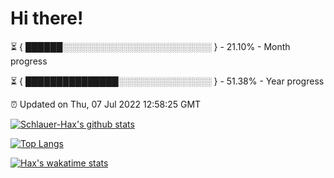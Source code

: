 # Hi there!

⏳ { ██████░░░░░░░░░░░░░░░░░░░░░░░░ } - 21.10% - Month progress

⏳ { ███████████████░░░░░░░░░░░░░░░ } - 51.38% - Year progress

⏰ Updated on Thu, 07 Jul 2022 12:58:25 GMT


[![Schlauer-Hax's github stats](https://github-readme-stats.vercel.app/api?username=Schlauer-Hax&show_icons=true&theme=dark&count_private=true)](https://github.com/Schlauer-Hax)


[![Top Langs](https://github-readme-stats.vercel.app/api/top-langs/?username=Schlauer-Hax&layout=compact&theme=dark)](https://github.com/Schlauer-Hax?tab=repositories)


[![Hax's wakatime stats](https://github-readme-stats.vercel.app/api/wakatime?username=Hax&theme=dark)](https://wakatime.com/@Hax)

